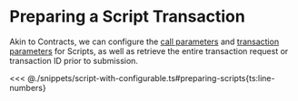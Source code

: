 # Preparing a Script Transaction

Akin to Contracts, we can configure the [call parameters](../contracts/call-parameters.md) and [transaction parameters](../transactions/transaction-parameters.md) for Scripts, as well as retrieve the entire transaction request or transaction ID prior to submission.

<<< @./snippets/script-with-configurable.ts#preparing-scripts{ts:line-numbers}
